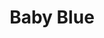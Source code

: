 ---
title: Baby Blue
slug: baby-blue
artist: Action Bronson, Chance the Rapper
youtube: bVP_w1rQweE
position: 42
---
